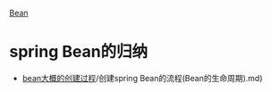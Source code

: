 [Bean](spring-lesson/spring-Bean的归纳.md)

# spring  Bean的归纳

- [bean大概的创建过程](spring-lesson/bean-lifecycle/src/main/java/com/lhz/spring/bean/lifecycle/demo/metainfo)/创建spring Bean的流程(Bean的生命周期).md)